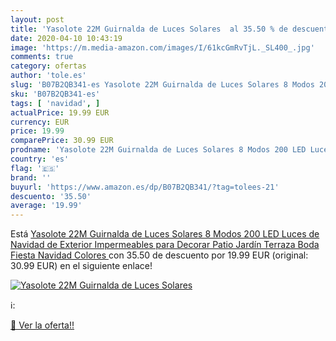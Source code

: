 ```yaml
---
layout: post
title: 'Yasolote 22M Guirnalda de Luces Solares  al 35.50 % de descuento'
date: 2020-04-10 10:43:19
image: 'https://m.media-amazon.com/images/I/61kcGmRvTjL._SL400_.jpg'
comments: true
category: ofertas
author: 'tole.es'
slug: 'B07B2QB341-es Yasolote 22M Guirnalda de Luces Solares 8 Modos 200 LED...'
sku: 'B07B2QB341-es'
tags: [ 'navidad', ]
actualPrice: 19.99 EUR
currency: EUR
price: 19.99
comparePrice: 30.99 EUR
prodname: 'Yasolote 22M Guirnalda de Luces Solares 8 Modos 200 LED Luces de Navidad de Exterior Impermeables para Decorar Patio  Jardín  Terraza  Boda  Fiesta  Navidad Colores '
country: 'es'
flag: '🇪🇸'
brand: ''
buyurl: 'https://www.amazon.es/dp/B07B2QB341/?tag=tolees-21'
descuento: '35.50'
average: '19.99'
---
```


Está [Yasolote 22M Guirnalda de Luces Solares 8 Modos 200 LED Luces de Navidad de Exterior Impermeables para Decorar Patio  Jardín  Terraza  Boda  Fiesta  Navidad Colores ](https://www.amazon.es/dp/B07B2QB341/?tag=tolees-21) con 35.50 de descuento por 19.99 EUR (original: 30.99 EUR) en el siguiente enlace!

[![Yasolote 22M Guirnalda de Luces Solares ](https://m.media-amazon.com/images/I/61kcGmRvTjL._SL400_.jpg)](https://www.amazon.es/dp/B07B2QB341/?tag=tolees-21)

ℹ️:


[🛒 Ver la oferta!!](https://www.amazon.es/dp/B07B2QB341/?tag=tolees-21)
